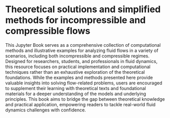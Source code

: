 # Theoretical solutions and simplified methods for incompressible and compressible flows

This Jupyter Book serves as a comprehensive collection of computational methods and illustrative examples for analyzing fluid flows in a variety of scenarios, including both incompressible and compressible regimes. 
Designed for researchers, students, and professionals in fluid dynamics, this resource focuses on practical implementation and computational techniques rather than an exhaustive exploration of the theoretical foundations. 
While the examples and methods presented here provide valuable insights into solving flow-related problems, users are encouraged to supplement their learning with theoretical texts and foundational materials for a deeper understanding of the models and underlying principles. 
This book aims to bridge the gap between theoretical knowledge and practical application, empowering readers to tackle real-world fluid dynamics challenges with confidence.

```{tableofcontents}
```
